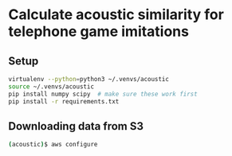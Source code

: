 # Calculate acoustic similarity for telephone game imitations

## Setup

```bash
virtualenv --python=python3 ~/.venvs/acoustic
source ~/.venvs/acoustic
pip install numpy scipy  # make sure these work first
pip install -r requirements.txt
```

## Downloading data from S3

```bash
(acoustic)$ aws configure
```

